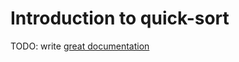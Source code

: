 # Introduction to quick-sort

TODO: write [great documentation](http://jacobian.org/writing/what-to-write/)
